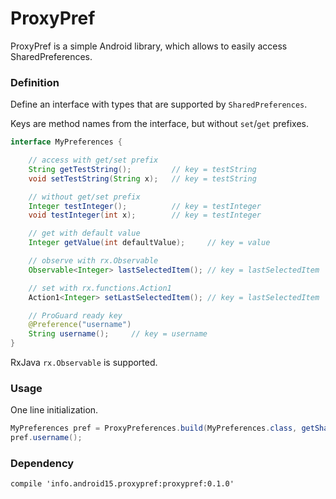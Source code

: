 # ProxyPref

ProxyPref is a simple Android library, which allows to easily access SharedPreferences.

### Definition

Define an interface with types that are supported by `SharedPreferences`.

Keys are method names from the interface, but without `set`/`get` prefixes.

``` java
interface MyPreferences {

    // access with get/set prefix
    String getTestString();         // key = testString
    void setTestString(String x);   // key = testString

    // without get/set prefix
    Integer testInteger();          // key = testInteger
    void testInteger(int x);        // key = testInteger

    // get with default value
    Integer getValue(int defaultValue);     // key = value

    // observe with rx.Observable
    Observable<Integer> lastSelectedItem(); // key = lastSelectedItem

    // set with rx.functions.Action1
    Action1<Integer> setLastSelectedItem(); // key = lastSelectedItem

    // ProGuard ready key
    @Preference("username")
    String username();     // key = username
}
```

RxJava `rx.Observable` is supported.

### Usage

One line initialization.

``` java
MyPreferences pref = ProxyPreferences.build(MyPreferences.class, getSharedPreferences("preferences", 0));
pref.username();
```

### Dependency

``` guava
compile 'info.android15.proxypref:proxypref:0.1.0'
```

